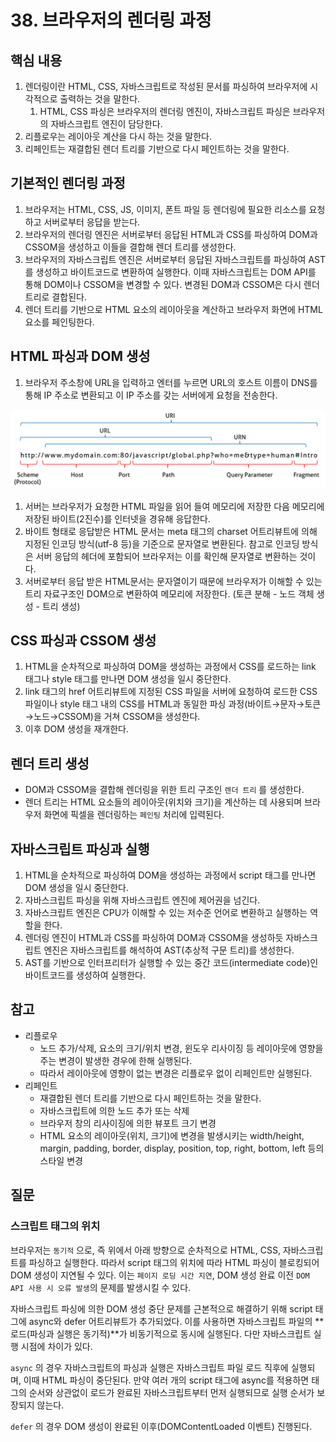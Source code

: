 # 38. 브라우저의 렌더링 과정

## 핵심 내용

1. 렌더링이란 HTML, CSS, 자바스크립트로 작성된 문서를 파싱하여 브라우저에 시각적으로 출력하는 것을 말한다.
   1. HTML, CSS 파싱은 브라우저의 렌더링 엔진이, 자바스크립트 파싱은 브라우저의 자바스크립트 엔진이 담당한다.
2. 리플로우는 레이아웃 계산을 다시 하는 것을 말한다.
3. 리페인트는 재결합된 렌더 트리를 기반으로 다시 페인트하는 것을 말한다.

## 기본적인 렌더링 과정

1. 브라우저는 HTML, CSS, JS, 이미지, 폰트 파일 등 렌더링에 필요한 리소스를 요청하고 서버로부터 응답을 받는다.
2. 브라우저의 렌더링 엔진은 서버로부터 응답된 HTML과 CSS를 파싱하여 DOM과 CSSOM을 생성하고 이들을 결합해 렌더 트리를 생성한다.
3. 브라우저의 자바스크립트 엔진은 서버로부터 응답된 자바스크립트를 파싱하여 AST를 생성하고 바이트코드로 변환하여 실행한다. 이때 자바스크립트는 DOM API를 통해 DOM이나 CSSOM을 변경할 수 있다. 변경된 DOM과 CSSOM은 다시 렌더 트리로 결합된다.
4. 렌더 트리를 기반으로 HTML 요소의 레이아웃을 계산하고 브라우저 화면에 HTML 요소를 페인팅한다.

## HTML 파싱과 DOM 생성

1. 브라우저 주소창에 URL을 입력하고 엔터를 누르면 URL의 호스트 이름이 DNS를 통해 IP 주소로 변환되고 이 IP 주소를 갖는 서버에게 요청을 전송한다.

![Untitled](./.github/uri.png)

1. 서버는 브라우저가 요청한 HTML 파일을 읽어 들여 메모리에 저장한 다음 메모리에 저장된 바이트(2진수)를 인터넷을 경유해 응답한다.
2. 바이트 형태로 응답받은 HTML 문서는 meta 태그의 charset 어트리뷰트에 의해 지정된 인코딩 방식(utf-8 등)을 기준으로 문자열로 변환된다. 참고로 인코딩 방식은 서버 응답의 헤더에 포함되어 브라우저는 이를 확인해 문자열로 변환하는 것이다.
3. 서버로부터 응답 받은 HTML문서는 문자열이기 때문에 브라우저가 이해할 수 있는 트리 자료구조인 DOM으로 변환하여 메모리에 저장한다. (토큰 분해 - 노드 객체 생성 - 트리 생성)

## CSS 파싱과 CSSOM 생성

1. HTML을 순차적으로 파싱하여 DOM을 생성하는 과정에서 CSS를 로드하는 link 태그나 style 태그를 만나면 DOM 생성을 일시 중단한다.
2. link 태그의 href 어트리뷰트에 지정된 CSS 파일을 서버에 요청하여 로드한 CSS 파일이나 style 태그 내의 CSS를 HTML과 동일한 파싱 과정(바이트→문자→토큰→노드→CSSOM)을 거쳐 CSSOM을 생성한다.
3. 이후 DOM 생성을 재개한다.

## 렌더 트리 생성

- DOM과 CSSOM을 결합해 렌더링을 위한 트리 구조인 `렌더 트리` 를 생성한다.
- 렌더 트리는 HTML 요소들의 레이아웃(위치와 크기)을 계산하는 데 사용되며 브라우저 화면에 픽셀을 렌더링하는 `페인팅` 처리에 입력된다.

## 자바스크립트 파싱과 실행

1. HTML을 순차적으로 파싱하여 DOM을 생성하는 과정에서 script 태그를 만나면 DOM 생성을 일시 중단한다.
2. 자바스크립트 파싱을 위해 자바스크립트 엔진에 제어권을 넘긴다.
3. 자바스크립트 엔진은 CPU가 이해할 수 있는 저수준 언어로 변환하고 실행하는 역할을 한다.
4. 렌더링 엔진이 HTML과 CSS를 파싱하여 DOM과 CSSOM을 생성하듯 자바스크립트 엔진은 자바스크립트를 해석하여 AST(추상적 구문 트리)를 생성한다.
5. AST를 기반으로 인터프리터가 실행할 수 있는 중간 코드(intermediate code)인 바이트코드를 생성하여 실행한다.

## 참고

- 리플로우
  - 노드 추가/삭제, 요소의 크기/위치 변경, 윈도우 리사이징 등 레이아웃에 영향을 주는 변경이 발생한 경우에 한해 실행된다.
  - 따라서 레이아웃에 영향이 없는 변경은 리플로우 없이 리페인트만 실행된다.
- 리페인트
  - 재결합된 렌더 트리를 기반으로 다시 페인트하는 것을 말한다.
  - 자바스크립트에 의한 노드 추가 또는 삭제
  - 브라우저 창의 리사이징에 의한 뷰포트 크기 변경
  - HTML 요소의 레이아웃(위치, 크기)에 변경을 발생시키는 width/height, margin, padding, border, display, position, top, right, bottom, left 등의 스타일 변경

## 질문

### 스크립트 태그의 위치

브라우저는 `동기적` 으로, 즉 위에서 아래 방향으로 순차적으로 HTML, CSS, 자바스크립트를 파싱하고 실행한다. 따라서 script 태그의 위치에 따라 HTML 파싱이 블로킹되어 DOM 생성이 지연될 수 있다. 이는 `페이지 로딩 시간 지연`, DOM 생성 완료 이전 `DOM API 사용 시 오류 발생`의 문제를 발생시킬 수 있다.

자바스크립트 파싱에 의한 DOM 생성 중단 문제를 근본적으로 해결하기 위해 script 태그에 async와 defer 어트리뷰트가 추가되었다. 이를 사용하면 자바스크립트 파일의 **로드(파싱과 실행은 동기적)**가 비동기적으로 동시에 실행된다. 다만 자바스크립트 실행 시점에 차이가 있다.

`async` 의 경우 자바스크립트의 파싱과 실행은 자바스크립트 파일 로드 직후에 실행되며, 이때 HTML 파싱이 중단된다. 만약 여러 개의 script 태그에 async를 적용하면 태그의 순서와 상관없이 로드가 완료된 자바스크립트부터 먼저 실행되므로 실행 순서가 보장되지 않는다.

`defer` 의 경우 DOM 생성이 완료된 이후(DOMContentLoaded 이벤트) 진행된다.
